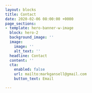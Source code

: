 ```yaml
---
layout: blocks
title: Contact
date: 2020-02-06 08:00:00 +0000
page_sections:
- template: hero-banner-w-image
  block: hero-2
  background_image: ''
  image:
    image: ''
    alt_text: ''
  headline: Contact
  content: ''
  cta:
    enabled: false
    url: mailto:markgansell@gmail.com
    button_text: Email

---
```

